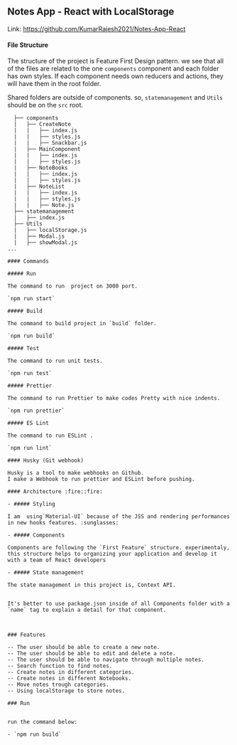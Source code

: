 ## Notes App - React with LocalStorage

Link:
https://github.com/KumarRajesh2021/Notes-App-React

#### File Structure 


The structure of the project is Feature First Design pattern.
we see that all of the files are related to the one `components` component and each folder has own styles.
If each component needs own reducers and actions, they will have them in the root folder.

Shared folders are outside of components.
so, `statemanagement` and `Utils` should be on the `src` root.

```
  ├── components
  |   ├── CreateNote
  |   |   ├── index.js
  |   |   ├── styles.js
  |   |   ├── Snackbar.js
  |   ├── MainComponent
  |   |   ├── index.js
  |   |   ├── styles.js
  |   ├── NoteBooks
  |   |   ├── index.js
  |   |   ├── styles.js
  |   ├── NoteList
  |   |   ├── index.js
  |   |   ├── styles.js
  |   |   ├── Note.js
  ├── statemanagement
  |   ├── index.js
  ├── Utils
  |   ├── localStorage.js
  |   ├── Modal.js
  |   ├── showModal.js
...

#### Commands

##### Run

The command to run  project on 3000 port.

`npm run start`

##### Build

The command to build project in `build` folder.

`npm run build`

##### Test

The command to run unit tests.

`npm run test`

##### Prettier

The command to run Prettier to make codes Pretty with nice indents.

`npm run prettier`

##### ES Lint

The command to run ESLint .

`npm run lint`

#### Husky (Git webhook) 

Husky is a tool to make webhooks on Github.
I make a Webhook to run prettier and ESLint before pushing.

#### Architecture :fire::fire:

- ##### Styling 

I am  using`Material-UI` because of the JSS and rendering performances in new hooks features. :sunglasses:

- ##### Components 

Components are following the `First Feature` structure. experimentaly, this structure helps to organizing your application and develop it with a team of React developers

- ##### State management 

The state management in this project is, Context API.


It's better to use package.json inside of all Components folder with a `name` tag to explain a detail for that component.



### Features 

-- The user should be able to create a new note.
-- The user should be able to edit and delete a note.
-- The user should be able to navigate through multiple notes.
-- Search function to find notes.
-- Create notes in different categories.
-- Create notes in different Notebooks.
-- Move notes trough categories.
-- Using localStorage to store notes.

### Run 


run the command below:

- `npm run build`



